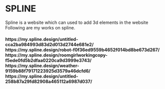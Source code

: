 # SPLINE
Spline is a website which can used to add 3d elements in the website
<br>
Following are my works on spline.
<h4>
  https://my.spline.design/untitled-cca2ba984993d83d2d013d2744e681e2/
  <br>
  https://my.spline.design/robot-f0f36ed9559b4652f014bd8be673d267/
  <br>
  https://my.spline.design/roomgirlworkingcopy-f5ede0fd5b2dfaa0220ca9d3999e3743/
  <br>
  https://my.spline.design/weather-9159b88f79171223925d3579a46dcfd6/
  <br>
  https://my.spline.design/untitled-258b87a29fd82908a465112a6987d037/
</h4>
